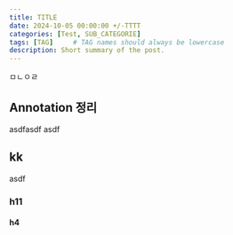```yaml
---
title: TITLE
date: 2024-10-05 00:00:00 +/-TTTT
categories: [Test, SUB_CATEGORIE]
tags: [TAG]     # TAG names should always be lowercase
description: Short summary of the post.
---
```


ㅁㄴㅇㄹ
## Annotation 정리
asdfasdf
asdf
## kk
asdf
### h11
#### h4